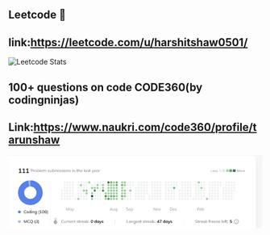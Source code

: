 ## Leetcode  👋
## link:https://leetcode.com/u/harshitshaw0501/
<!--
**harshitshaw0501/harshitshaw0501** is a ✨ _special_ ✨ repository because its `README.md` (this file) appears on your GitHub profile.

Here are some ideas to get you started:

- 🔭 I’m currently working on ...
- 🌱 I’m currently learning ...
- 👯 I’m looking to collaborate on ...
- 🤔 I’m looking for help with ...
- 💬 Ask me about ...
- 📫 How to reach me: ...
- 😄 Pronouns: ...
- ⚡ Fun fact: ...
-->
![Leetcode Stats](https://leetcard.jacoblin.cool/harshitshaw0501?theme=dark)
## 100+ questions on code CODE360(by codingninjas)
## Link:https://www.naukri.com/code360/profile/tarunshaw
![image alt](https://github.com/harshitshaw0501/harshitshaw0501/blob/main/Screenshot%20(92).png?raw=true)

